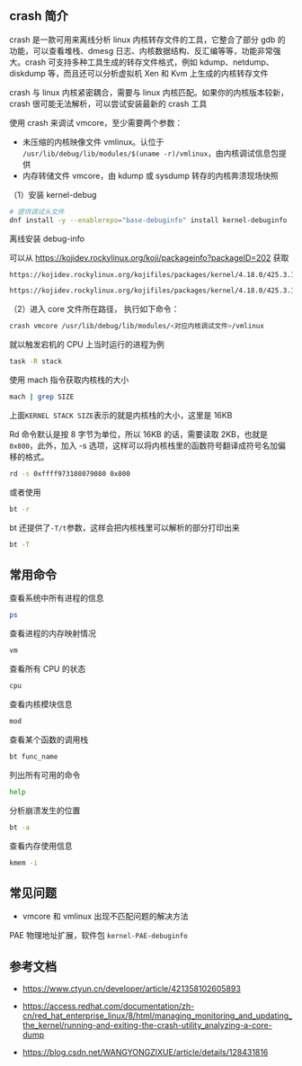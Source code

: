 ## crash 简介

crash 是一款可用来离线分析 linux 内核转存文件的工具，它整合了部分 gdb 的功能，可以查看堆栈、dmesg 日志、内核数据结构、反汇编等等，功能非常强大。crash 可支持多种工具生成的转存文件格式，例如 kdump、netdump、diskdump 等，而且还可以分析虚拟机 Xen 和 Kvm 上生成的内核转存文件

crash 与 linux 内核紧密耦合，需要与 linux 内核匹配。如果你的内核版本较新，crash 很可能无法解析，可以尝试安装最新的 crash 工具

使用 crash 来调试 vmcore，至少需要两个参数：

- 未压缩的内核映像文件 vmlinux。认位于 `/usr/lib/debug/lib/modules/$(uname -r)/vmlinux`，由内核调试信息包提供
- 内存转储文件 vmcore，由 kdump 或 sysdump 转存的内核奔溃现场快照

（1）安装 kernel-debug

```bash
# 提供调试头文件
dnf install -y --enablerepo="base-debuginfo" install kernel-debuginfo
```

离线安装 debug-info

可以从 <https://kojidev.rockylinux.org/koji/packageinfo?packageID=202> 获取

```bash
https://kojidev.rockylinux.org/kojifiles/packages/kernel/4.18.0/425.3.1.el8/x86_64/kernel-debuginfo-4.18.0-425.3.1.el8.x86_64.rpm

https://kojidev.rockylinux.org/kojifiles/packages/kernel/4.18.0/425.3.1.el8/x86_64/kernel-debuginfo-common-x86_64-4.18.0-425.3.1.el8.x86_64.rpm
```

（2）进入 core 文件所在路径， 执行如下命令：

```bash
crash vmcore /usr/lib/debug/lib/modules/<对应内核调试文件>/vmlinux
```

就以触发宕机的 CPU 上当时运行的进程为例

```bash
task -R stack
```

使用 mach 指令获取内核栈的大小

```bash
mach | grep SIZE
```

上面`KERNEL STACK SIZE`表示的就是内核栈的大小，这里是 16KB

Rd 命令默认是按 8 字节为单位，所以 16KB 的话，需要读取 2KB，也就是 `0x800`，此外，加入 -s 选项，这样可以将内核栈里的函数符号翻译成符号名加偏移的格式。

```bash
rd -s 0xffff973108079080 0x800
```

或者使用

```bash
bt -r
```

bt 还提供了`-T/t`参数，这样会把内核栈里可以解析的部分打印出来

```bash
bt -T
```

## 常用命令

查看系统中所有进程的信息

```bash
ps
```

查看进程的内存映射情况

```bash
vm
```

查看所有 CPU 的状态

```bash
cpu
```

查看内核模块信息

```bash
mod
```

查看某个函数的调用栈

```bash
bt func_name
```

列出所有可用的命令

```bash
help
```

分析崩溃发生的位置

```bash
bt -a
```

查看内存使用信息

```bash
kmem -i
```

## 常见问题

- vmcore 和 vmlinux 出现不匹配问题的解决方法

PAE 物理地址扩展，软件包 `kernel-PAE-debuginfo`

## 参考文档

- <https://www.ctyun.cn/developer/article/421358102605893>
- <https://access.redhat.com/documentation/zh-cn/red_hat_enterprise_linux/8/html/managing_monitoring_and_updating_the_kernel/running-and-exiting-the-crash-utility_analyzing-a-core-dump>

- <https://blog.csdn.net/WANGYONGZIXUE/article/details/128431816>
